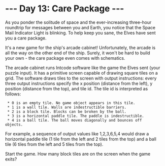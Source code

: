# --- Day 13: Care Package ---

   As you ponder the solitude of space and the ever-increasing three-hour
   roundtrip for messages between you and Earth, you notice that the Space
   Mail Indicator Light is blinking. To help keep you sane, the Elves have
   sent you a care package.

   It's a new game for the ship's arcade cabinet! Unfortunately, the arcade
   is all the way on the other end of the ship. Surely, it won't be hard to
   build your own - the care package even comes with schematics.

   The arcade cabinet runs Intcode software like the game the Elves sent
   (your puzzle input). It has a primitive screen capable of drawing square
   tiles on a grid. The software draws tiles to the screen with output
   instructions: every three output instructions specify the x position
   (distance from the left), y position (distance from the top), and tile id.
   The tile id is interpreted as follows:

     * 0 is an empty tile. No game object appears in this tile.
     * 1 is a wall tile. Walls are indestructible barriers.
     * 2 is a block tile. Blocks can be broken by the ball.
     * 3 is a horizontal paddle tile. The paddle is indestructible.
     * 4 is a ball tile. The ball moves diagonally and bounces off objects.

   For example, a sequence of output values like 1,2,3,6,5,4 would draw a
   horizontal paddle tile (1 tile from the left and 2 tiles from the top) and
   a ball tile (6 tiles from the left and 5 tiles from the top).

   Start the game. How many block tiles are on the screen when the game
   exits?


